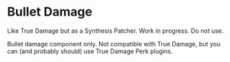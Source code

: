 # Bullet Damage

Like True Damage but as a Synthesis Patcher. Work in progress. Do not use.

Bullet damage component only.
Not compatible with True Damage, but you can (and probably should) use True Damage Perk plugins.
